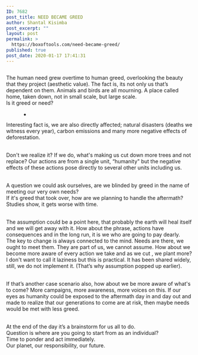 ```yaml
---
ID: 7682
post_title: NEED BECAME GREED
author: Shantal Kisimba
post_excerpt: ""
layout: post
permalink: >
  https://boxoftools.com/need-became-greed/
published: true
post_date: 2020-01-17 17:41:31
---
```

<!-- wp:image {"id":7683,"sizeSlug":"large"} -->
<figure class="wp-block-image size-large"><img src="https://boxoftools.com/wp-content/uploads/2020/01/Screenshot_20200115-221636.jpg" alt="" class="wp-image-7683"/></figure>
<!-- /wp:image -->

<!-- wp:paragraph -->
<p>The human need grew overtime to human greed, overlooking the beauty that they project (aesthetic value). The fact is, its not only us that’s dependent on them. Animals and birds are all mourning. A place called home, taken down,  not in small scale, but large scale.<br> Is it greed or need? </p>
<!-- /wp:paragraph -->

<!-- wp:paragraph -->
<p></p>
<!-- /wp:paragraph -->

<!-- wp:gallery {"ids":[7684]} -->
<figure class="wp-block-gallery columns-1 is-cropped"><ul class="blocks-gallery-grid"><li class="blocks-gallery-item"><figure><img src="https://boxoftools.com/wp-content/uploads/2020/01/Screenshot_20200115-221529.jpg" alt="" data-id="7684" data-full-url="https://boxoftools.com/wp-content/uploads/2020/01/Screenshot_20200115-221529.jpg" data-link="https://boxoftools.com/?attachment_id=7684" class="wp-image-7684"/></figure></li></ul></figure>
<!-- /wp:gallery -->

<!-- wp:paragraph -->
<p>Interesting fact is, we are also directly affected; natural disasters (deaths we witness every year), carbon emissions and many more negative effects of deforestation. </p>
<!-- /wp:paragraph -->

<!-- wp:paragraph -->
<p><br> Don't we realize it? If we do, what's making us cut down more trees and not replace? Our actions are  from a single unit, “humanity" but the negative effects of these actions pose directly to several other units including us.</p>
<!-- /wp:paragraph -->

<!-- wp:paragraph -->
<p><br> A question we could ask ourselves,  are we blinded by greed in the name of meeting our very own needs?<br> If it's greed that took over, how are we planning to handle the aftermath? Studies show, it gets worse with time. </p>
<!-- /wp:paragraph -->

<!-- wp:paragraph -->
<p><br> The assumption could be a point here, that probably the earth will heal itself and we will get away with it. How about the  phrase,  actions have consequences and in the long run, it is we who are going to pay dearly. <br> The key to change is always connected to the mind. Needs are there,  we ought to meet them.  They are part of us, we cannot assume. How about we become more aware of every action we take and as we cut , we plant more? I don't want to call it laziness but this is practical.  It has been shared widely, still, we do not implement it. (That’s why assumption popped up earlier).</p>
<!-- /wp:paragraph -->

<!-- wp:paragraph -->
<p><br> If that’s another case scenario also, how about we be more aware of what's to come? More campaigns, more awareness,  more voices on this. If our eyes as humanity could be exposed to the aftermath day in and day out and made to realize that our generations to come are at risk, then maybe needs would be met with less greed.</p>
<!-- /wp:paragraph -->

<!-- wp:paragraph -->
<p><br> At the end of the day it’s a brainstorm for us all to do.<br> Question is where are you going to start from as an individual?<br> Time to ponder and act immediately. <br> Our planet, our responsibility, our future.</p>
<!-- /wp:paragraph -->